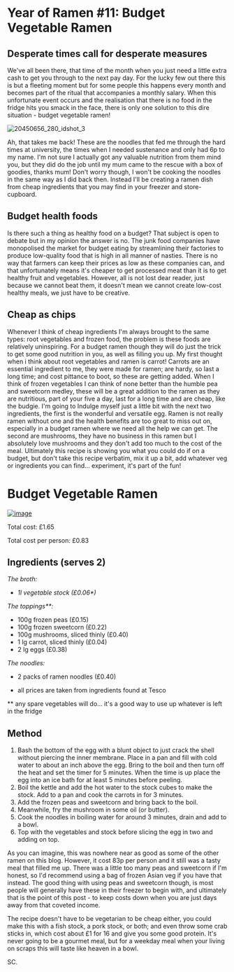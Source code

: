 # Year of Ramen #11: Budget Vegetable Ramen

## Desperate times call for desperate measures

We've all been there, that time of the month when you just need a little extra cash to get you through to the next pay day. For the lucky few out there this is but a fleeting moment but for some people this happens every month and becomes part of the ritual that accompanies a monthly salary. When this unfortunate event occurs and the realisation that there is no food in the fridge hits you smack in the face, there is only one solution to this dire situation - budget vegetable ramen!

![20450656_280_idshot_3](https://cookingwithscarss.files.wordpress.com/2016/04/20450656_280_idshot_3.jpeg)

Ah, that takes me back! These are the noodles that fed me through the hard times at university, the times when I needed sustenance and only had 6p to my name. I'm not sure I actually got any valuable nutrition from them mind you, but they did do the job until my mum came to the rescue with a box of goodies, thanks mum! Don't worry though, I won't be cooking the noodles in the same way as I did back then. Instead I'll be creating a ramen dish from cheap ingredients that you may find in your freezer and store-cupboard.

## Budget health foods

Is there such a thing as healthy food on a budget? That subject is open to debate but in my opinion the answer is no. The junk food companies have monopolised the market for budget eating by streamlining their factories to produce low-quality food that is high in all manner of nasties. There is no way that farmers can keep their prices as low as these companies can, and that unfortunately means it's cheaper to get processed meat than it is to get healthy fruit and vegetables. However, all is not lost dear reader, just because we cannot beat them, it doesn't mean we cannot create low-cost healthy meals, we just have to be creative.

## Cheap as chips

Whenever I think of cheap ingredients I'm always brought to the same types: root vegetables and frozen food, the problem is these foods are relatively uninspiring. For a budget ramen though they will do just the trick to get some good nutrition in you, as well as filling you up. My first thought when i think about root vegetables and ramen is carrot! Carrots are an essential ingredient to me, they were made for ramen; are hardy, so last a long time; and cost pittance to boot, so these are getting added. When I think of frozen vegetables I can think of none better than the humble pea and sweetcorn medley, these will be a great addition to the ramen as they are nutritious, part of your five a day, last for a long time and are cheap, like the budgie. I'm going to Indulge myself just a little bit with the next two ingredients, the first is the wonderful and versatile egg. Ramen is not really ramen without one and the health benefits are too great to miss out on, especially in a budget ramen where we need all the help we can get. The second are mushrooms, they have no business in this ramen but I absolutely love mushrooms and they don't add too much to the cost of the meal. Ultimately this recipe is showing you what you could do if on a budget, but don't take this recipe verbatim, mix it up a bit, add whatever veg or ingredients you can find... experiment, it's part of the fun!

# Budget Vegetable Ramen

[![image](http://cookingwithscarss.files.wordpress.com/2016/04/wp-1460663637828.jpg "wp-1460663637828")](http://cookingwithscarss.files.wordpress.com/2016/04/wp-1460663637828.jpg) 

Total cost: £1.65

Total cost per person: £0.83

## Ingredients (serves 2)

_The broth:_

* _1l vegetable stock (£0.06*)_

_The toppings**:_

* 100g frozen peas (£0.15)
* 100g frozen sweetcorn (£0.22)
* 100g mushrooms, sliced thinly (£0.40)
* 1 lg carrot, sliced thinly (£0.04)
* 2 lg eggs (£0.38)

_The noodles:_

* 2 packs of ramen noodles (£0.40)

* all prices are taken from ingredients found at Tesco

** any spare vegetables will do... it's a good way to use up whatever is left in the fridge

## Method

1. Bash the bottom of the egg with a blunt object to just crack the shell without piercing the inner membrane. Place in a pan and fill with cold water to about an inch above the egg. Bring to the boil and then turn off the heat and set the timer for 5 minutes. When the time is up place the egg into an ice bath for at least 5 minutes before peeling.
2. Boil the kettle and add the hot water to the stock cubes to make the stock. Add to a pan and cook the carrots in for 3 minutes.
3. Add the frozen peas and sweetcorn and bring back to the boil.
4. Meanwhile, fry the mushroom in some oil (or butter).
5. Cook the noodles in boiling water for around 3 minutes, drain and add to a bowl.
6. Top with the vegetables and stock before slicing the egg in two and adding on top.

As you can imagine, this was nowhere near as good as some of the other ramen on this blog. However, it cost 83p per person and it still was a tasty meal that filled me up. There was a little too many peas and sweetcorn if I'm honest, so I'd recommend using a bag of frozen Asian veg if you have that instead. The good thing with using peas and sweetcorn though, is most people will generally have these in their freezer to begin with, and ultimately that is the point of this post - to keep costs down when you are just days away from that coveted income.

The recipe doesn't have to be vegetarian to be cheap either, you could make this with a fish stock, a pork stock, or both; and even throw some crab sticks in, which cost about £1 for 16 and give you some good protein. It's never going to be a gourmet meal, but for a weekday meal when your living on scraps this will taste like heaven in a bowl.

SC.